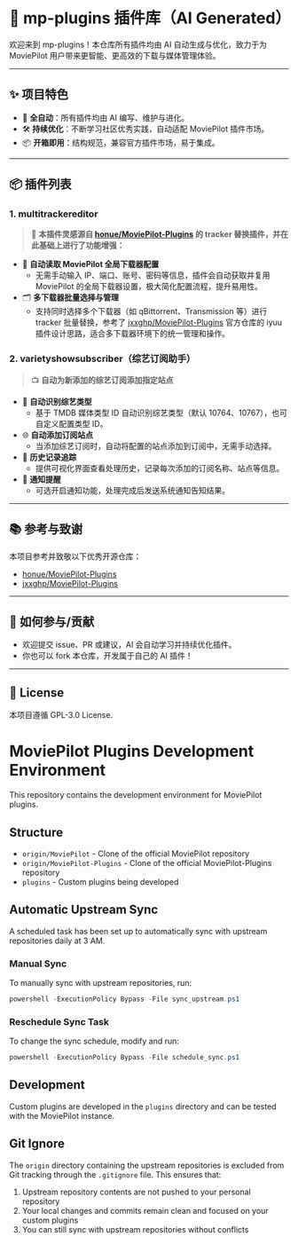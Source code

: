 # 🤖 mp-plugins 插件库（AI Generated）

欢迎来到 mp-plugins！本仓库所有插件均由 AI 自动生成与优化，致力于为 MoviePilot 用户带来更智能、更高效的下载与媒体管理体验。

---

## ✨ 项目特色

- 🚀 **全自动**：所有插件均由 AI 编写、维护与进化。
- 🛠️ **持续优化**：不断学习社区优秀实践，自动适配 MoviePilot 插件市场。
- 📦 **开箱即用**：结构规范，兼容官方插件市场，易于集成。

---

## 📦 插件列表

### 1. multitrackereditor

> 🧩 **本插件灵感源自 [honue/MoviePilot-Plugins](https://github.com/honue/MoviePilot-Plugins) 的 tracker 替换插件，并在此基础上进行了功能增强：**

- 🔄 **自动读取 MoviePilot 全局下载器配置**
  - 无需手动输入 IP、端口、账号、密码等信息，插件会自动获取并复用 MoviePilot 的全局下载器设置，极大简化配置流程，提升易用性。
- 🗂️ **多下载器批量选择与管理**
  - 支持同时选择多个下载器（如 qBittorrent、Transmission 等）进行 tracker 批量替换，参考了 [jxxghp/MoviePilot-Plugins](https://github.com/jxxghp/MoviePilot-Plugins) 官方仓库的 iyuu 插件设计思路，适合多下载器环境下的统一管理和操作。

### 2. varietyshowsubscriber（综艺订阅助手）

> 📺 **自动为新添加的综艺订阅添加指定站点**

- 🤖 **自动识别综艺类型**
  - 基于 TMDB 媒体类型 ID 自动识别综艺类型（默认 10764、10767），也可自定义配置类型 ID。
- 🌐 **自动添加订阅站点**
  - 当添加综艺订阅时，自动将配置的站点添加到订阅中，无需手动选择。
- 📝 **历史记录追踪**
  - 提供可视化界面查看处理历史，记录每次添加的订阅名称、站点等信息。
- 📢 **通知提醒**
  - 可选开启通知功能，处理完成后发送系统通知告知结果。

---

## 📚 参考与致谢

本项目参考并致敬以下优秀开源仓库：

- [honue/MoviePilot-Plugins](https://github.com/honue/MoviePilot-Plugins)
- [jxxghp/MoviePilot-Plugins](https://github.com/jxxghp/MoviePilot-Plugins)

---

## 🤝 如何参与/贡献

- 欢迎提交 issue、PR 或建议，AI 会自动学习并持续优化插件。
- 你也可以 fork 本仓库，开发属于自己的 AI 插件！

---

## 📄 License

本项目遵循 GPL-3.0 License.

# MoviePilot Plugins Development Environment

This repository contains the development environment for MoviePilot plugins.

## Structure

- `origin/MoviePilot` - Clone of the official MoviePilot repository
- `origin/MoviePilot-Plugins` - Clone of the official MoviePilot-Plugins repository
- `plugins` - Custom plugins being developed

## Automatic Upstream Sync

A scheduled task has been set up to automatically sync with upstream repositories daily at 3 AM.

### Manual Sync

To manually sync with upstream repositories, run:

```powershell
powershell -ExecutionPolicy Bypass -File sync_upstream.ps1
```

### Reschedule Sync Task

To change the sync schedule, modify and run:

```powershell
powershell -ExecutionPolicy Bypass -File schedule_sync.ps1
```

## Development

Custom plugins are developed in the `plugins` directory and can be tested with the MoviePilot instance.

## Git Ignore

The `origin` directory containing the upstream repositories is excluded from Git tracking through the `.gitignore` file. This ensures that:
1. Upstream repository contents are not pushed to your personal repository
2. Your local changes and commits remain clean and focused on your custom plugins
3. You can still sync with upstream repositories without conflicts
